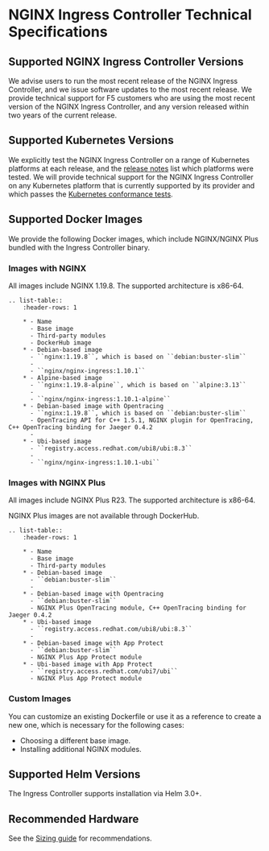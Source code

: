 # NGINX Ingress Controller Technical Specifications

## Supported NGINX Ingress Controller Versions

We advise users to run the most recent release of the NGINX Ingress Controller, and we issue software updates to the most recent release. We provide technical support for F5 customers who are using the most recent version of the NGINX Ingress Controller, and any version released within two years of the current release.

## Supported Kubernetes Versions

We explicitly test the NGINX Ingress Controller on a range of Kubernetes platforms at each release, and the [release notes](/nginx-ingress-controller/releases) list which platforms were tested. We will provide technical support for the NGINX Ingress Controller on any Kubernetes platform that is currently supported by its provider and which passes the [Kubernetes conformance tests](https://www.cncf.io/certification/software-conformance/).

## Supported Docker Images

We provide the following Docker images, which include NGINX/NGINX Plus bundled with the Ingress Controller binary.

### Images with NGINX

All images include NGINX 1.19.8.
The supported architecture is x86-64.

```eval_rst
.. list-table::
    :header-rows: 1

    * - Name
      - Base image
      - Third-party modules
      - DockerHub image
    * - Debian-based image
      - ``nginx:1.19.8``, which is based on ``debian:buster-slim``
      -
      - ``nginx/nginx-ingress:1.10.1``
    * - Alpine-based image
      - ``nginx:1.19.8-alpine``, which is based on ``alpine:3.13``
      -
      - ``nginx/nginx-ingress:1.10.1-alpine``
    * - Debian-based image with Opentracing
      - ``nginx:1.19.8``, which is based on ``debian:buster-slim``
      - OpenTracing API for C++ 1.5.1, NGINX plugin for OpenTracing, C++ OpenTracing binding for Jaeger 0.4.2
      -
    * - Ubi-based image
      - ``registry.access.redhat.com/ubi8/ubi:8.3``
      -
      - ``nginx/nginx-ingress:1.10.1-ubi``
```

### Images with NGINX Plus

All images include NGINX Plus R23.
The supported architecture is x86-64.

NGINX Plus images are not available through DockerHub.

```eval_rst
.. list-table::
    :header-rows: 1

    * - Name
      - Base image
      - Third-party modules
    * - Debian-based image
      - ``debian:buster-slim``
      -
    * - Debian-based image with Opentracing
      - ``debian:buster-slim``
      - NGINX Plus OpenTracing module, C++ OpenTracing binding for Jaeger 0.4.2
    * - Ubi-based image
      - ``registry.access.redhat.com/ubi8/ubi:8.3``
      -
    * - Debian-based image with App Protect
      - ``debian:buster-slim``
      - NGINX Plus App Protect module
    * - Ubi-based image with App Protect
      - ``registry.access.redhat.com/ubi7/ubi``
      - NGINX Plus App Protect module
```

### Custom Images

You can customize an existing Dockerfile or use it as a reference to create a new one, which is necessary for the following cases:

* Choosing a different base image.
* Installing additional NGINX modules.

## Supported Helm Versions

The Ingress Controller supports installation via Helm 3.0+.

## Recommended Hardware

See the [Sizing guide](https://www.nginx.com/resources/datasheets/nginx-ingress-controller-kubernetes-sizing-guide/) for recommendations.
